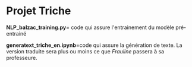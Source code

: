 # Projet Triche

**NLP_balzac_training.py**= code qui assure l'entrainement du modèle pré-entrainé


**generatext_triche_en.ipynb**=code qui assure la génération de texte. La version traduite sera plus ou moins ce que *Frauline* passera à sa professeure.
